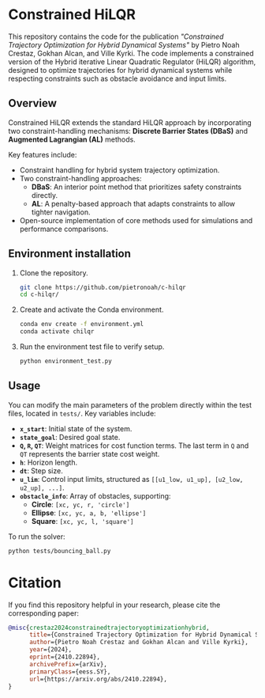 # Constrained HiLQR

This repository contains the code for the publication *"Constrained Trajectory Optimization for Hybrid Dynamical Systems"* by Pietro Noah Crestaz, Gokhan Alcan, and Ville Kyrki. The code implements a constrained version of the Hybrid iterative Linear Quadratic Regulator (HiLQR) algorithm, designed to optimize trajectories for hybrid dynamical systems while respecting constraints such as obstacle avoidance and input limits. 

## Overview

Constrained HiLQR extends the standard HiLQR approach by incorporating two constraint-handling mechanisms: **Discrete Barrier States (DBaS)** and **Augmented Lagrangian (AL)** methods. 

Key features include:
- Constraint handling for hybrid system trajectory optimization.
- Two constraint-handling approaches:
  - **DBaS**: An interior point method that prioritizes safety constraints directly.
  - **AL**: A penalty-based approach that adapts constraints to allow tighter navigation.
- Open-source implementation of core methods used for simulations and performance comparisons.

## Environment installation

1. Clone the repository.
    ```bash
    git clone https://github.com/pietronoah/c-hilqr
    cd c-hilqr/
    ```
   
2. Create and activate the Conda environment.
    ```bash
    conda env create -f environment.yml
    conda activate chilqr
    ```
   
3. Run the environment test file to verify setup.
    ```bash
    python environment_test.py
    ```

## Usage

You can modify the main parameters of the problem directly within the test files, located in `tests/`. Key variables include:
- **`x_start`**: Initial state of the system.
- **`state_goal`**: Desired goal state.
- **`Q`, `R`, `QT`**: Weight matrices for cost function terms. The last term in `Q` and `QT` represents the barrier state cost weight.
- **`h`**: Horizon length.
- **`dt`**: Step size.
- **`u_lim`**: Control input limits, structured as `[[u1_low, u1_up], [u2_low, u2_up], ...]`.
- **`obstacle_info`**: Array of obstacles, supporting:
  - **Circle**: `[xc, yc, r, 'circle']`
  - **Ellipse**: `[xc, yc, a, b, 'ellipse']`
  - **Square**: `[xc, yc, l, 'square']`

To run the solver:
```bash
python tests/bouncing_ball.py
```

# Citation

If you find this repository helpful in your research, please cite the corresponding paper:

```bibtex
@misc{crestaz2024constrainedtrajectoryoptimizationhybrid,
      title={Constrained Trajectory Optimization for Hybrid Dynamical Systems}, 
      author={Pietro Noah Crestaz and Gokhan Alcan and Ville Kyrki},
      year={2024},
      eprint={2410.22894},
      archivePrefix={arXiv},
      primaryClass={eess.SY},
      url={https://arxiv.org/abs/2410.22894}, 
}
